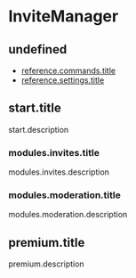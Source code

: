 # InviteManager

## undefined

- [reference.commands.title](/en/reference/commands.md)
- [reference.settings.title](/en/reference/settings.md)

## start.title

start.description

### modules.invites.title

modules.invites.description

### modules.moderation.title

modules.moderation.description

## premium.title

premium.description
